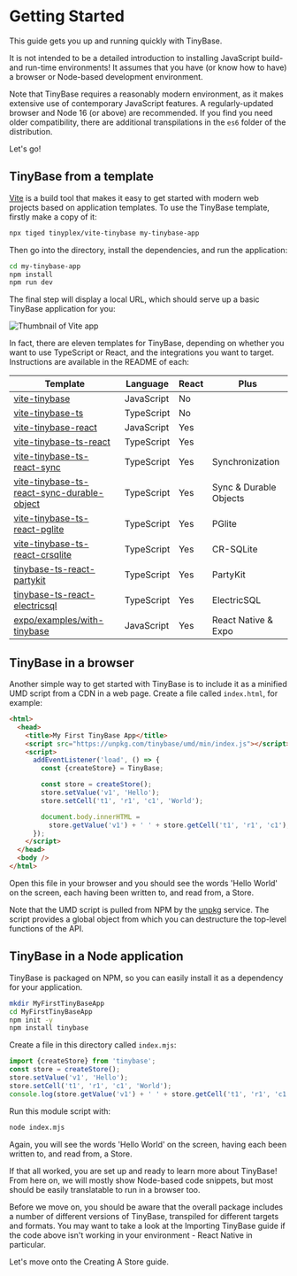 # Getting Started

This guide gets you up and running quickly with TinyBase.

It is not intended to be a detailed introduction to installing JavaScript build-
and run-time environments! It assumes that you have (or know how to have) a
browser or Node-based development environment.

Note that TinyBase requires a reasonably modern environment, as it makes
extensive use of contemporary JavaScript features. A regularly-updated browser
and Node 16 (or above) are recommended. If you find you need older
compatibility, there are additional transpilations in the `es6` folder of the
distribution.

Let's go!

## TinyBase from a template

[Vite](https://vitejs.dev/) is a build tool that makes it easy to get started
with modern web projects based on application templates. To use the TinyBase
template, firstly make a copy of it:

```sh
npx tiged tinyplex/vite-tinybase my-tinybase-app
```

Then go into the directory, install the dependencies, and run the application:

```sh
cd my-tinybase-app
npm install
npm run dev
```

The final step will display a local URL, which should serve up a basic TinyBase
application for you:

![Thumbnail of Vite app](/vite-tinybase.png 'Thumbnail of Vite app')

In fact, there are eleven templates for TinyBase, depending on whether you want
to use TypeScript or React, and the integrations you want to target.
Instructions are available in the README of each:

| Template                                                                                                             | Language   | React | Plus                   |
| -------------------------------------------------------------------------------------------------------------------- | ---------- | ----- | ---------------------- |
| [vite-tinybase](https://github.com/tinyplex/vite-tinybase)                                                           | JavaScript | No    |                        |
| [vite-tinybase-ts](https://github.com/tinyplex/vite-tinybase-ts)                                                     | TypeScript | No    |                        |
| [vite-tinybase-react](https://github.com/tinyplex/vite-tinybase-react)                                               | JavaScript | Yes   |                        |
| [vite-tinybase-ts-react](https://github.com/tinyplex/vite-tinybase-ts-react)                                         | TypeScript | Yes   |                        |
| [vite-tinybase-ts-react-sync](https://github.com/tinyplex/vite-tinybase-ts-react-sync)                               | TypeScript | Yes   | Synchronization        |
| [vite-tinybase-ts-react-sync-durable-object](https://github.com/tinyplex/vite-tinybase-ts-react-sync-durable-object) | TypeScript | Yes   | Sync & Durable Objects |
| [vite-tinybase-ts-react-pglite](https://github.com/tinyplex/vite-tinybase-ts-react-pglite)                           | TypeScript | Yes   | PGlite                 |
| [vite-tinybase-ts-react-crsqlite](https://github.com/tinyplex/vite-tinybase-ts-react-crsqlite)                       | TypeScript | Yes   | CR-SQLite              |
| [tinybase-ts-react-partykit](https://github.com/tinyplex/tinybase-ts-react-partykit)                                 | TypeScript | Yes   | PartyKit               |
| [tinybase-ts-react-electricsql](https://github.com/tinyplex/tinybase-ts-react-electricsql)                           | TypeScript | Yes   | ElectricSQL            |
| [expo/examples/with-tinybase](https://github.com/expo/examples/tree/master/with-tinybase)                            | JavaScript | Yes   | React Native & Expo    |

## TinyBase in a browser

Another simple way to get started with TinyBase is to include it as a minified
UMD script from a CDN in a web page. Create a file called `index.html`, for
example:

```html
<html>
  <head>
    <title>My First TinyBase App</title>
    <script src="https://unpkg.com/tinybase/umd/min/index.js"></script>
    <script>
      addEventListener('load', () => {
        const {createStore} = TinyBase;

        const store = createStore();
        store.setValue('v1', 'Hello');
        store.setCell('t1', 'r1', 'c1', 'World');

        document.body.innerHTML =
          store.getValue('v1') + ' ' + store.getCell('t1', 'r1', 'c1');
      });
    </script>
  </head>
  <body />
</html>
```

Open this file in your browser and you should see the words 'Hello World' on the
screen, each having been written to, and read from, a Store.

Note that the UMD script is pulled from NPM by the [unpkg](https://unpkg.com)
service. The script provides a global object from which you can destructure the
top-level functions of the API.

## TinyBase in a Node application

TinyBase is packaged on NPM, so you can easily install it as a dependency for
your application.

```bash
mkdir MyFirstTinyBaseApp
cd MyFirstTinyBaseApp
npm init -y
npm install tinybase
```

Create a file in this directory called `index.mjs`:

```js yolo
import {createStore} from 'tinybase';
const store = createStore();
store.setValue('v1', 'Hello');
store.setCell('t1', 'r1', 'c1', 'World');
console.log(store.getValue('v1') + ' ' + store.getCell('t1', 'r1', 'c1'));
```

Run this module script with:

```bash
node index.mjs
```

Again, you will see the words 'Hello World' on the screen, having each been
written to, and read from, a Store.

If that all worked, you are set up and ready to learn more about TinyBase! From
here on, we will mostly show Node-based code snippets, but most should be easily
translatable to run in a browser too.

Before we move on, you should be aware that the overall package includes a
number of different versions of TinyBase, transpiled for different targets and
formats. You may want to take a look at the Importing TinyBase guide if the code
above isn't working in your environment - React Native in particular.

Let's move onto the Creating A Store guide.
